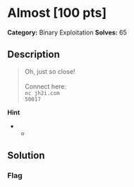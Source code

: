 # Almost [100 pts]

**Category:** Binary Exploitation
**Solves:** 65

## Description
>Oh, just so close!<br><br>Connect here:<br><code>nc jh2i.com 50017</code>

**Hint**
* -

## Solution

### Flag

